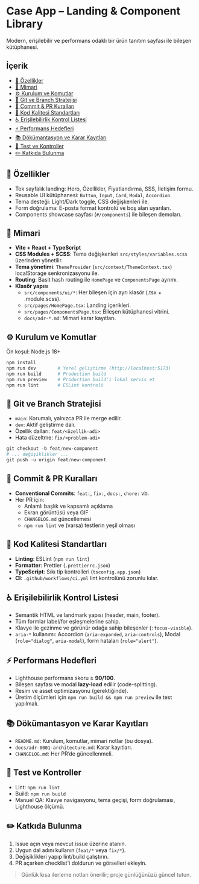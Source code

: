 # Case App – Landing & Component Library


Modern, erişilebilir ve performans odaklı bir ürün tanıtım sayfası ile bileşen kütüphanesi.


## İçerik


- [🚀 Özellikler](#-özellikler)
- [🧱 Mimari](#-mimari)
- [⚙️ Kurulum ve Komutlar](#️-kurulum-ve-komutlar)
- [🌿 Git ve Branch Stratejisi](#-git-ve-branch-stratejisi)
- [📝 Commit & PR Kuralları](#-commit--pr-kuralları)
- [🎯 Kod Kalitesi Standartları](#-kod-kalitesi-standartları)
- [♿ Erişilebilirlik Kontrol Listesi](#-erişilebilirlik-kontrol-listesi)
- [⚡ Performans Hedefleri](#-performans-hedefleri)
- [📚 Dökümantasyon ve Karar Kayıtları](#-dökümantasyon-ve-karar-kayıtları)
- [🧪 Test ve Kontroller](#-test-ve-kontroller)
- [✏️ Katkıda Bulunma](#-katkıda-bulunma)


## 🚀 Özellikler


- Tek sayfalık landing: Hero, Özellikler, Fiyatlandırma, SSS, İletişim formu.
- Reusable UI kütüphanesi: `Button`, `Input`, `Card`, `Modal`, `Accordion`.
- Tema desteği: Light/Dark toggle, CSS değişkenleri ile.
- Form doğrulama: E-posta format kontrolü ve boş alan uyarıları.
- Components showcase sayfası (`#/components`) ile bileşen demoları.


## 🧱 Mimari


- **Vite + React + TypeScript**
- **CSS Modules + SCSS**: Tema değişkenleri `src/styles/variables.scss` üzerinden yönetilir.
- **Tema yönetimi**: `ThemeProvider` (`src/context/ThemeContext.tsx`) localStorage senkronizasyonu ile.
- **Routing**: Basit hash routing ile `HomePage` ve `ComponentsPage` ayrımı.
- **Klasör yapısı**
  - `src/components/ui/*`: Her bileşen için ayrı klasör (.tsx + .module.scss).
  - `src/pages/HomePage.tsx`: Landing içerikleri.
  - `src/pages/ComponentsPage.tsx`: Bileşen kütüphanesi vitrini.
  - `docs/adr-*.md`: Mimari karar kayıtları.


## ⚙️ Kurulum ve Komutlar


Ön koşul: Node.js 18+


```powershell
npm install
npm run dev        # Yerel geliştirme (http://localhost:5173)
npm run build      # Production build
npm run preview    # Production build'i lokal servis et
npm run lint       # ESLint kontrolü
```


## 🌿 Git ve Branch Stratejisi


- `main`: Korumalı, yalnızca PR ile merge edilir.
- `dev`: Aktif geliştirme dalı.
- Özellik dalları: `feat/<özellik-adi>`
- Hata düzeltme: `fix/<problem-adi>`


```powershell
git checkout -b feat/new-component
# ... değişiklikler ...
git push -u origin feat/new-component
```


## 📝 Commit & PR Kuralları


- **Conventional Commits**: `feat:`, `fix:`, `docs:`, `chore:` vb.
- Her PR için:
  - Anlamlı başlık ve kapsamlı açıklama
  - Ekran görüntüsü veya GIF
  - `CHANGELOG.md` güncellemesi
  - `npm run lint` ve (varsa) testlerin yeşil olması


## 🎯 Kod Kalitesi Standartları


- **Linting**: ESLint (`npm run lint`)
- **Formatter**: Prettier (`.prettierrc.json`)
- **TypeScript**: Sıkı tip kontrolleri (`tsconfig.app.json`)
- **CI**: `.github/workflows/ci.yml` lint kontrolünü zorunlu kılar.


## ♿ Erişilebilirlik Kontrol Listesi


- Semantik HTML ve landmark yapısı (header, main, footer).
- Tüm formlar label/for eşleşmelerine sahip.
- Klavye ile gezinme ve görünür odağa sahip bileşenler (`:focus-visible`).
- `aria-*` kullanımı: Accordion (`aria-expanded`, `aria-controls`), Modal (`role="dialog"`, `aria-modal`), form hataları (`role="alert"`).


## ⚡ Performans Hedefleri


- Lighthouse performans skoru ≥ **90/100**.
- Bileşen sayfası ve modal **lazy-load** edilir (code-splitting).
- Resim ve asset optimizasyonu (gerektiğinde).
- Üretim ölçümleri için `npm run build && npm run preview` ile test yapılmalı.


## 📚 Dökümantasyon ve Karar Kayıtları


- `README.md`: Kurulum, komutlar, mimari notlar (bu dosya).
- `docs/adr-0001-architecture.md`: Karar kayıtları.
- `CHANGELOG.md`: Her PR’de güncellenmeli.


## 🧪 Test ve Kontroller


- Lint: `npm run lint`
- Build: `npm run build`
- Manuel QA: Klavye navigasyonu, tema geçişi, form doğrulaması, Lighthouse ölçümü.


## ✏️ Katkıda Bulunma


1. Issue açın veya mevcut issue üzerine atanın.
2. Uygun dal adını kullanın (`feat/*` veya `fix/*`).
3. Değişiklikleri yapıp lint/build çalıştırın.
4. PR açarken checklist'i doldurun ve görselleri ekleyin.


> Günlük kısa ilerleme notları önerilir; proje günlüğünüzü güncel tutun.
